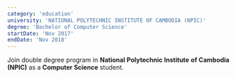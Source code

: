 ```yaml
---
category: 'education'
university: 'NATIONAL POLYTECHNIC INSTITUTE OF CAMBODIA (NPIC)'
degree: 'Bachelor of Computer Science'
startDate: 'Nov 2017'
endDate: 'Nov 2018'
---
```

<p style="text-align: justify;">
Join double degree program in <b>National Polytechnic Institute of Cambodia (NPIC)</b> as a <b>Computer Science</b> student.</p>
